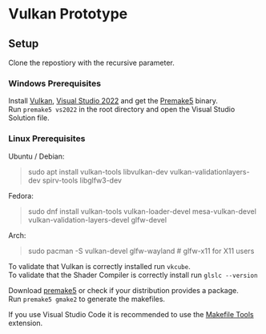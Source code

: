 # Vulkan Prototype

## Setup
Clone the repostiory with the recursive parameter.

### Windows Prerequisites
Install [Vulkan](https://vulkan.lunarg.com/), [Visual Studio 2022](https://visualstudio.microsoft.com/de/downloads/) and get the [Premake5](https://premake.github.io/download) binary.  
Run `premake5 vs2022` in the root directory and open the Visual Studio Solution file.

### Linux Prerequisites
Ubuntu / Debian:  
> sudo apt install vulkan-tools libvulkan-dev vulkan-validationlayers-dev spirv-tools libglfw3-dev

Fedora:
> sudo dnf install vulkan-tools vulkan-loader-devel mesa-vulkan-devel vulkan-validation-layers-devel glfw-devel

Arch:
> sudo pacman -S vulkan-devel glfw-wayland # glfw-x11 for X11 users

To validate that Vulkan is correctly installed run `vkcube`.  
To validate that the Shader Compiler is correctly install run `glslc --version`  

Download [premake5](https://premake.github.io/download) or check if your distribution provides a package.  
Run `premake5 gmake2` to generate the makefiles.

If you use Visual Studio Code it is recommended to use the [Makefile Tools](https://marketplace.visualstudio.com/items?itemName=ms-vscode.makefile-tools) extension.